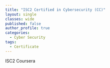 ```yaml
---
title: "ISC2 Certified in Cybersecurity (CC)"
layout: single
classes: wide
published: false
author_profile: true
categories:
  - Cyber Security
tags:
  - Certificate
---
```

ISC2
Coursera